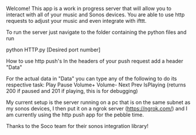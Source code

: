Welcome! This app is a work in progress server that will allow you to interact with all of your music and Sonos devices. You are able to use http requests to adjust your music and even integrate with ifttt.

To run the server just navigate to the folder containing the python files and run

python HTTP.py [Desired port number]

How to use http push's
In the headers of your push request add a header "Data"

For the actual data in "Data" you can type any of the following to do its respective task:
Play
Pause
Volume+
Volume-
Next
Prev
IsPlaying (returns 200 if paused and 201 if playing, this is for debugging)

My current setup is the server running on a pc that is on the same subnet as my sonos devices, I then put it on a ngrok server (https://ngrok.com/) and I am currently using the http push app for the pebble time.

Thanks to the Soco team for their sonos integration library!
